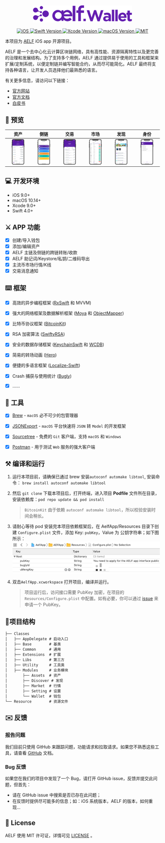
<p align="center">
    <img src="images/logo.png"/>
    <br>
    <br>
	 <a href="https://developer.apple.com/iOS">
       <img src="https://img.shields.io/badge/platforms-iOS-lightgrey.svg" alt="iOS">
    </a>
    <a href="https://swift.org">
		<img src="https://img.shields.io/badge/Swift-5.1-orange.svg" alt="Swift Version">
    </a>
	<a href="https://developer.apple.com/xcode">
		<img src="https://img.shields.io/badge/Xcode-10.2.1-blue.svg" alt="Xcode Version">
    </a>
    <a href="https://developer.apple.com/macOS">
       <img src="https://img.shields.io/badge/macOS-10.14-blue.svg" alt="macOS Version">
    </a>
	<a href="https://opensource.org/licenses/MIT">
		<img src="https://img.shields.io/badge/licenses-MIT-red.svg" alt="MIT">
    </a>
</p>

本项目为 [AELF](https://aelf.io) iOS app 开源项目。

AELF 是一个去中心化云计算区块链网络，具有高性能、资源隔离特性以及更完善的治理和发展结构。为了支持多个用例，AELF 通过提供易于使用的工具和框架来扩展/定制系统，以便定制链并编写智能合约，从而尽可能简化。AELF 最终将支持各种语言，让开发人员选择他们最熟悉的语言。

有关更多信息，请访问以下链接：

* [官方网站](https://aelf.io)
* [官方文档](https://docs.aelf.io/v/dev/)
* [白皮书](https://grid.hoopox.com/aelf_whitepaper_EN.pdf?v=1) 

## 📱 预览

|资产|侧链|交易|市场|发现|身份|
|:---:|:---:|:---:|:---:|:---:|:---:|
|<img src="images/01.png" width="60%">|<img src="images/02.png" width="60%">|<img src="images/03.png" width="60%">|<img src="images/04.png" width="60%">|<img src="images/05.png" width="60%">|<img src="images/06.png" width="60%">|


## 💻 开发环境

- iOS 9.0+
- macOS 10.14+ 
- Xcode 9.0+
- Swift 4.0+

## ⚔️ APP 功能

- [x] 创建/导入钱包
- [x] 添加/编辑资产
- [x] AELF 主链及侧链的跨链转账/收款
- [x] AELF 助记词/Keystore/私钥/二维码导出
- [x] 主流币市场行情/K线
- [x] 交易消息通知

## ⌨️ 框架

- [x] 高效的异步编程框架 ([RxSwift](https://github.com/ReactiveX/RxSwift) 和 MVVM)
- [x] 强大的网络框架及数据解析框架 ([Moya](https://github.com/Moya/Moya) 和 [ObjectMapper](https://github.com/tristanhimmelman/ObjectMapper))
- [x] 比特币协议框架 ([BitcoinKit](https://github.com/yenom/BitcoinKit))
- [x] RSA 加密算法 ([SwiftyRSA](https://github.com/TakeScoop/SwiftyRSA))
- [x] 安全的数据存储框架 ([KeychainSwift](https://github.com/evgenyneu/keychain-swift) 和 [WCDB](https://github.com/Tencent/wcdb))
- [x] 简易的转场动画 ([Hero](https://github.com/HeroTransitions/Hero))
- [x] 便捷的多语言框架 ([Localize-Swift](https://github.com/marmelroy/Localize-Swift))
-  [x]  Crash 捕获与使用统计 ([Bugly](https://bugly.qq.com/v2/))
- [x] ……


## 🔧 工具
- [x] [Brew](https://github.com/Homebrew/brew) - `macOS` 必不可少的包管理器
- [x] [JSONExport](https://github.com/Ahmed-Ali/JSONExport) - `macOS` 平台快速将 `JSON` 转 `Model` 的开发框架
- [x] [Sourcetree](https://www.sourcetreeapp.com) - 免费的 `Git` 客户端，支持 `macOS` 和 `Windows`
- [x] [Postman](https://www.getpostman.com) - 用于测试 `Web` 服务的强大客户端


## ⚒ 编译和运行

1. 运行本项目前，请确保已通过 brew 安装`autoconf automake libtool`, 安装命令： `brew install autoconf automake libtool`

2. 然后 `git clone` 下载本项目后，打开终端，进入项目 **Podfile** 文件所在目录，安装依赖库：`pod repo update && pod install`

	> `BitcoinKit` 由于依赖 `autoconf automake libtool`，所以校验安装时间会稍长。

3. 请耐心等待 pod 安装完本项目依赖框架后，在 AelfApp/Resources 目录下创建 `Configure.plist` 文件，添加 Key: `pubKey`，Value 为 公钥字符串；如下图所示：
![](images/plist.png)

4. 双击`AelfApp.xcworkspace` 打开项目，编译并运行。

	> 项目运行后，访问接口需要 PubKey 加密，在项目的 `Resources/Configure.plist` 中配置。如有必要，你可以通过 [issue](https://github.com/AElfProject/aelf-wallet-ios/issues) 来申请一个 PubKey。

## 📁项目结构

```
├── Classes
│   ├── AppDelegate	# 启动入口
│   ├── Base		# 基类
│   ├── Common		# 通用
│   ├── Extensions	# 扩展
│   ├── Libs		# 第三方
│   ├── Utility		# 工具类
│   ├── Modules		# 业务模块
│   	├── Assets	# 资产
│   	├── Discover # 发现
│   	├── Market	# 行情
│   	├── Setting	# 设置
│   	└── Wallet	# 钱包
└── Resource		# 资源文件
```


## ✉️ 反馈

### 报告问题

我们目前只使用 GitHub 来跟踪问题，功能请求和拉取请求。如果您不熟悉这些工具，请查看 [GitHub](https://help.github.com/en) 文档。 

### Bug 反馈

如果您在我们的项目中发现了一个 Bug，请打开 GitHub issue，反馈并提交此问题，但首先：

* 请在 GitHub issue 中搜索是否已存在此问题；
* 在反馈时提供尽可能多的信息；如：iOS 系统版本，AELF 的版本，如何重现...


## 📄 License	

AELF 使用 MIT 许可证，详情可见 [LICENSE](LICENSE) 。